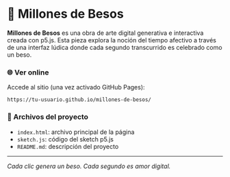 # 💋 Millones de Besos

**Millones de Besos** es una obra de arte digital generativa e interactiva creada con p5.js. Esta pieza explora la noción del tiempo afectivo a través de una interfaz lúdica donde cada segundo transcurrido es celebrado como un beso.

### 🌐 Ver online
Accede al sitio (una vez activado GitHub Pages):

```
https://tu-usuario.github.io/millones-de-besos/
```

### 🧾 Archivos del proyecto

- `index.html`: archivo principal de la página
- `sketch.js`: código del sketch p5.js
- `README.md`: descripción del proyecto

---

*Cada clic genera un beso. Cada segundo es amor digital.*

